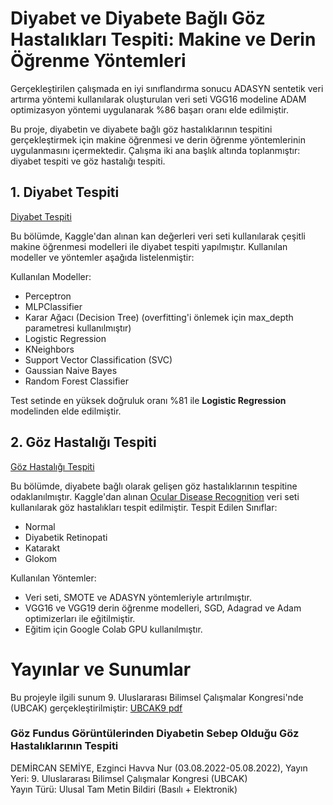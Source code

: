 # Diyabet ve Diyabete Bağlı Göz Hastalıkları Tespiti: Makine ve Derin Öğrenme Yöntemleri
Gerçekleştirilen çalışmada en iyi sınıflandırma sonucu ADASYN sentetik veri artırma yöntemi kullanılarak oluşturulan veri seti VGG16 modeline ADAM optimizasyon yöntemi uygulanarak %86 başarı oranı elde edilmiştir.

Bu proje, diyabetin ve diyabete bağlı göz hastalıklarının tespitini gerçekleştirmek için makine öğrenmesi ve derin öğrenme yöntemlerinin uygulanmasını içermektedir. Çalışma iki ana başlık altında toplanmıştır: diyabet tespiti ve göz hastalığı tespiti.

## 1. Diyabet Tespiti
[Diyabet Tespiti](https://github.com/havva-nur-ezginci/DiyabetTespiti-ve-DiyabeteBagliOlusanGozHastaliklarininTespiti-MakineOgrenmesi-DerinOgrenme/blob/main/Diyabet_Tespiti/DiyabetTahminModelleri.ipynb)

Bu bölümde, Kaggle'dan alınan kan değerleri veri seti kullanılarak çeşitli makine öğrenmesi modelleri ile diyabet tespiti yapılmıştır. Kullanılan modeller ve yöntemler aşağıda listelenmiştir:

Kullanılan Modeller:
- Perceptron
- MLPClassifier
- Karar Ağacı (Decision Tree) (overfitting'i önlemek için max_depth parametresi kullanılmıştır)
- Logistic Regression
- KNeighbors
- Support Vector Classification (SVC)
- Gaussian Naive Bayes
- Random Forest Classifier

Test setinde en yüksek doğruluk oranı %81 ile **Logistic Regression** modelinden elde edilmiştir.

## 2. Göz Hastalığı Tespiti
[Göz Hastalığı Tespiti](https://github.com/havva-nur-ezginci/DiyabetTespiti-ve-DiyabeteBagliOlusanGozHastaliklarininTespiti-MakineOgrenmesi-DerinOgrenme)

Bu bölümde, diyabete bağlı olarak gelişen göz hastalıklarının tespitine odaklanılmıştır. Kaggle'dan alınan [Ocular Disease Recognition](https://www.kaggle.com/datasets/andrewmvd/ocular-disease-recognition-odir5k) veri seti kullanılarak göz hastalıkları tespit edilmiştir.
Tespit Edilen Sınıflar:
- Normal
- Diyabetik Retinopati
- Katarakt
- Glokom

Kullanılan Yöntemler:
- Veri seti, SMOTE ve ADASYN yöntemleriyle artırılmıştır.
- VGG16 ve VGG19 derin öğrenme modelleri, SGD, Adagrad ve Adam optimizerları ile eğitilmiştir.
- Eğitim için Google Colab GPU kullanılmıştır.

# Yayınlar ve Sunumlar
Bu projeyle ilgili sunum 9. Uluslararası Bilimsel Çalışmalar Kongresi'nde (UBCAK) gerçekleştirilmiştir: [UBCAK9 pdf](https://www.ubcakcongress.org/ubcak9_tam_metin.pdf)
### Göz Fundus Görüntülerinden Diyabetin Sebep Olduğu Göz Hastalıklarının Tespiti
DEMİRCAN SEMİYE, Ezginci Havva Nur (03.08.2022-05.08.2022), Yayın Yeri: 9. Uluslararası Bilimsel Çalışmalar Kongresi (UBCAK)
<br>Yayın Türü: Ulusal Tam Metin Bildiri (Basılı + Elektronik)
